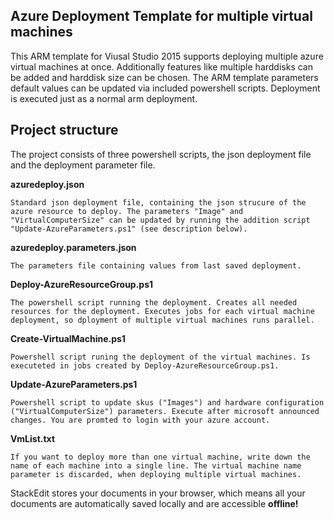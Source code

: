 
**Azure Deployment Template for multiple virtual machines**
-------------------------------------------------------

This ARM template for Viusal Studio 2015 supports deploying multiple azure virtual machines at once. Additionally features like multiple harddisks can be added and harddisk size can be chosen. The ARM template parameters default values can be updated via included powershell scripts. Deployment is executed just as a normal arm deployment.




Project structure
-------------

The project consists of three powershell scripts, the json deployment file and the deployment parameter file.

 **azuredeploy.json**

	Standard json deployment file, containing the json strucure of the azure resource to deploy. The parameters "Image" and "VirtualComputerSize" can be updated by running the addition script "Update-AzureParameters.ps1" (see description below).

 **azuredeploy.parameters.json**

	The parameters file containing values from last saved deployment.

**Deploy-AzureResourceGroup.ps1**

	The powershell script running the deployment. Creates all needed resources for the deployment. Executes jobs for each virtual machine deployment, so dployment of multiple virtual machines runs parallel.

**Create-VirtualMachine.ps1**

	Powershell script runing the deployment of the virtual machines. Is executeted in jobs created by Deploy-AzureResourceGroup.ps1.

**Update-AzureParameters.ps1**

	Powershell script to update skus ("Images") and hardware configuration ("VirtualComputerSize") parameters. Execute after microsoft announced changes. You are promted to login with your azure account.

**VmList.txt**

	If you want to deploy more than one virtual machine, write down the name of each machine into a single line. The virtual machine name parameter is discarded, when deploying multiple virtual machines.

StackEdit stores your documents in your browser, which means all your documents are automatically saved locally and are accessible **offline!**
